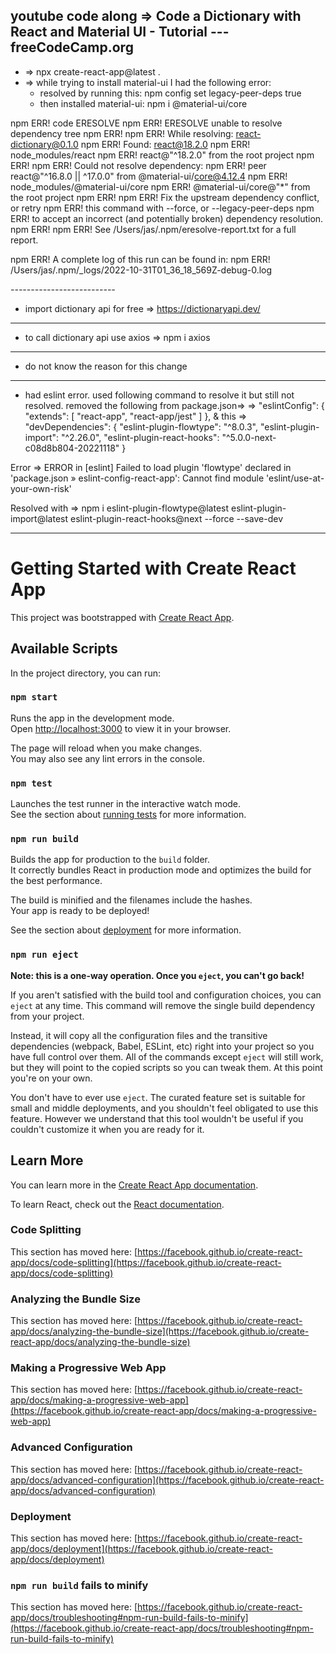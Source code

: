 ## youtube code along => Code a Dictionary with React and Material UI - Tutorial ---   freeCodeCamp.org

* => npx create-react-app@latest .
* => while trying to install material-ui I had the following error:
   * resolved by running this: npm config set legacy-peer-deps true
   * then installed material-ui: npm i @material-ui/core
   

npm ERR! code ERESOLVE
npm ERR! ERESOLVE unable to resolve dependency tree
npm ERR! 
npm ERR! While resolving: react-dictionary@0.1.0
npm ERR! Found: react@18.2.0
npm ERR! node_modules/react
npm ERR!   react@"^18.2.0" from the root project
npm ERR! 
npm ERR! Could not resolve dependency:
npm ERR! peer react@"^16.8.0 || ^17.0.0" from @material-ui/core@4.12.4
npm ERR! node_modules/@material-ui/core
npm ERR!   @material-ui/core@"*" from the root project
npm ERR! 
npm ERR! Fix the upstream dependency conflict, or retry
npm ERR! this command with --force, or --legacy-peer-deps
npm ERR! to accept an incorrect (and potentially broken) dependency resolution.
npm ERR! 
npm ERR! See /Users/jas/.npm/eresolve-report.txt for a full report.

npm ERR! A complete log of this run can be found in:
npm ERR!     /Users/jas/.npm/_logs/2022-10-31T01_36_18_569Z-debug-0.log

*--------------------------*

* import dictionary api for free
=> https://dictionaryapi.dev/

---------------------------
* to call dictionary api use axios
=> npm i axios

----------------------------
* do not know the reason for this change
 <!-- "git.path": "",
  "git.confirmSync": false,
  "liveServer.settings.root": "" -->

  ---------------------------------
* had eslint error. used following command to resolve it but still not resolved. 
removed the following from package.json=>
 =>  "eslintConfig": {
    "extends": [
      "react-app",
      "react-app/jest"
    ]
  },
& this =>
"devDependencies": {
    "eslint-plugin-flowtype": "^8.0.3",
    "eslint-plugin-import": "^2.26.0",
    "eslint-plugin-react-hooks": "^5.0.0-next-c08d8b804-20221118"
  }


Error =>
ERROR in [eslint] Failed to load plugin 'flowtype' declared in 'package.json » eslint-config-react-app': Cannot find module 'eslint/use-at-your-own-risk'

Resolved with =>
  npm i eslint-plugin-flowtype@latest eslint-plugin-import@latest eslint-plugin-react-hooks@next --force --save-dev

  --------------------------------

# Getting Started with Create React App

This project was bootstrapped with [Create React App](https://github.com/facebook/create-react-app).

## Available Scripts

In the project directory, you can run:

### `npm start`

Runs the app in the development mode.\
Open [http://localhost:3000](http://localhost:3000) to view it in your browser.

The page will reload when you make changes.\
You may also see any lint errors in the console.

### `npm test`

Launches the test runner in the interactive watch mode.\
See the section about [running tests](https://facebook.github.io/create-react-app/docs/running-tests) for more information.

### `npm run build`

Builds the app for production to the `build` folder.\
It correctly bundles React in production mode and optimizes the build for the best performance.

The build is minified and the filenames include the hashes.\
Your app is ready to be deployed!

See the section about [deployment](https://facebook.github.io/create-react-app/docs/deployment) for more information.

### `npm run eject`

**Note: this is a one-way operation. Once you `eject`, you can't go back!**

If you aren't satisfied with the build tool and configuration choices, you can `eject` at any time. This command will remove the single build dependency from your project.

Instead, it will copy all the configuration files and the transitive dependencies (webpack, Babel, ESLint, etc) right into your project so you have full control over them. All of the commands except `eject` will still work, but they will point to the copied scripts so you can tweak them. At this point you're on your own.

You don't have to ever use `eject`. The curated feature set is suitable for small and middle deployments, and you shouldn't feel obligated to use this feature. However we understand that this tool wouldn't be useful if you couldn't customize it when you are ready for it.

## Learn More

You can learn more in the [Create React App documentation](https://facebook.github.io/create-react-app/docs/getting-started).

To learn React, check out the [React documentation](https://reactjs.org/).

### Code Splitting

This section has moved here: [https://facebook.github.io/create-react-app/docs/code-splitting](https://facebook.github.io/create-react-app/docs/code-splitting)

### Analyzing the Bundle Size

This section has moved here: [https://facebook.github.io/create-react-app/docs/analyzing-the-bundle-size](https://facebook.github.io/create-react-app/docs/analyzing-the-bundle-size)

### Making a Progressive Web App

This section has moved here: [https://facebook.github.io/create-react-app/docs/making-a-progressive-web-app](https://facebook.github.io/create-react-app/docs/making-a-progressive-web-app)

### Advanced Configuration

This section has moved here: [https://facebook.github.io/create-react-app/docs/advanced-configuration](https://facebook.github.io/create-react-app/docs/advanced-configuration)

### Deployment

This section has moved here: [https://facebook.github.io/create-react-app/docs/deployment](https://facebook.github.io/create-react-app/docs/deployment)

### `npm run build` fails to minify

This section has moved here: [https://facebook.github.io/create-react-app/docs/troubleshooting#npm-run-build-fails-to-minify](https://facebook.github.io/create-react-app/docs/troubleshooting#npm-run-build-fails-to-minify)

